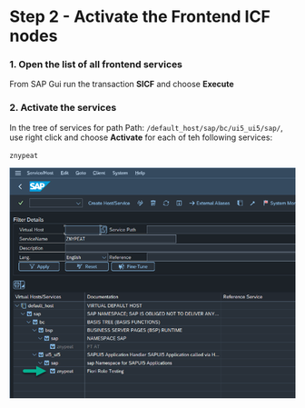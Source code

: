 # Step 2 - Activate the Frontend ICF nodes

### 1. Open the list of all frontend services 

From SAP Gui run the transaction **SICF** and choose **Execute**

### 2. Activate the services
 
In the tree of services for path Path: `/default_host/sap/bc/ui5_ui5/sap/`, use right click and choose **Activate** for each of teh following services:

`znypeat`


 [![](res/sicf-activate.png)](res/sicf-activate.png)




